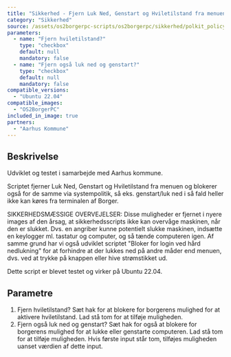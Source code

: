 ```yaml
---
title: "Sikkerhed - Fjern Luk Ned, Genstart og Hviletilstand fra menuen"
category: "Sikkerhed"
source: /assets/os2borgerpc-scripts/os2borgerpc/sikkerhed/polkit_policy_shutdown_suspend.sh
parameters:
  - name: "Fjern hviletilstand?"
    type: "checkbox"
    default: null
    mandatory: false
  - name: "Fjern også luk ned og genstart?"
    type: "checkbox"
    default: null
    mandatory: false
compatible_versions:
  - "Ubuntu 22.04"
compatible_images:
  - "OS2BorgerPC"
included_in_image: true
partners:
  - "Aarhus Kommune"
---
```


## Beskrivelse
Udviklet og testet i samarbejde med Aarhus kommune.

Scriptet fjerner Luk Ned, Genstart og Hviletilstand fra menuen og blokerer også for de samme via systempolitik, så eks. genstart/luk ned i så fald heller ikke kan køres fra terminalen af Borger.

SIKKERHEDSMÆSSIGE OVERVEJELSER:
Disse muligheder er fjernet i nyere images af den årsag, at sikkerhedsscripts ikke kan overvåge maskinen, når den er slukket.
Dvs. en angriber kunne potentielt slukke maskinen, indsætte en keylogger ml. tastatur og computer, og så tænde computeren igen.
Af samme grund har vi også udviklet scriptet "Bloker for login ved hård nedlukning" for at forhindre at der lukkes ned på andre måder end menuen, dvs. ved at trykke på knappen eller hive strømstikket ud.

Dette script er blevet testet og virker på Ubuntu 22.04.

## Parametre

1. Fjern hviletilstand?
    Sæt hak for at blokere for borgerens mulighed for at aktivere hviletilstand.
    Lad stå tom for at tilføje muligheden.
2. Fjern også luk ned og genstart?
    Sæt hak for også at blokere for borgerens mulighed for at lukke eller genstarte computeren.
    Lad stå tom for at tilføje muligheden.
    Hvis første input står tom, tilføjes muligheden uanset værdien af dette input.

